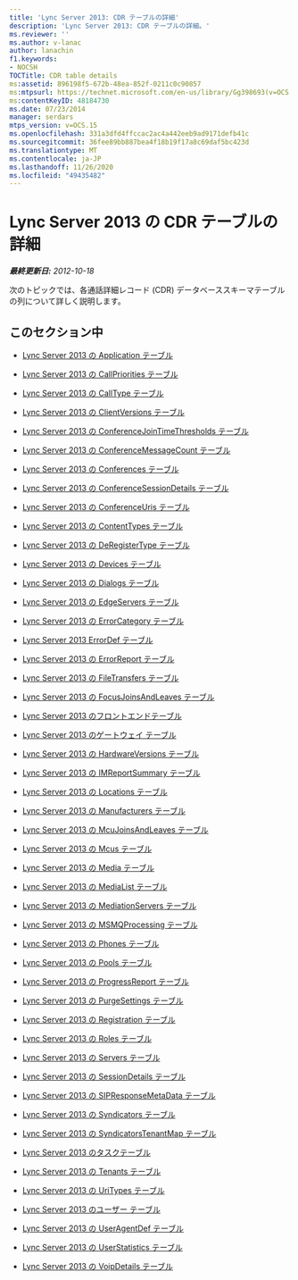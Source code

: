 ```yaml
---
title: 'Lync Server 2013: CDR テーブルの詳細'
description: 'Lync Server 2013: CDR テーブルの詳細。'
ms.reviewer: ''
ms.author: v-lanac
author: lanachin
f1.keywords:
- NOCSH
TOCTitle: CDR table details
ms:assetid: 896198f5-672b-48ea-852f-0211c0c90857
ms:mtpsurl: https://technet.microsoft.com/en-us/library/Gg398693(v=OCS.15)
ms:contentKeyID: 48184730
ms.date: 07/23/2014
manager: serdars
mtps_version: v=OCS.15
ms.openlocfilehash: 331a3dfd4ffccac2ac4a442eeb9ad9171defb41c
ms.sourcegitcommit: 36fee89bb887bea4f18b19f17a8c69daf5bc423d
ms.translationtype: MT
ms.contentlocale: ja-JP
ms.lasthandoff: 11/26/2020
ms.locfileid: "49435482"
---
```

# <a name="cdr-table-details-in-lync-server-2013"></a>Lync Server 2013 の CDR テーブルの詳細

<div data-xmlns="http://www.w3.org/1999/xhtml">

<div class="topic" data-xmlns="http://www.w3.org/1999/xhtml" data-msxsl="urn:schemas-microsoft-com:xslt" data-cs="https://msdn.microsoft.com/">

<div data-asp="https://msdn2.microsoft.com/asp">



</div>

<div id="mainSection">

<div id="mainBody">

<span> </span>

_**最終更新日:** 2012-10-18_

次のトピックでは、各通話詳細レコード (CDR) データベーススキーマテーブルの列について詳しく説明します。

<div>

## <a name="in-this-section"></a>このセクション中

  - [Lync Server 2013 の Application テーブル](lync-server-2013-application-table.md)

  - [Lync Server 2013 の CallPriorities テーブル](lync-server-2013-callpriorities-table.md)

  - [Lync Server 2013 の CallType テーブル](lync-server-2013-calltype-table.md)

  - [Lync Server 2013 の ClientVersions テーブル](lync-server-2013-clientversions-table.md)

  - [Lync Server 2013 の ConferenceJoinTimeThresholds テーブル](lync-server-2013-conferencejointimethresholds-table.md)

  - [Lync Server 2013 の ConferenceMessageCount テーブル](lync-server-2013-conferencemessagecount-table.md)

  - [Lync Server 2013 の Conferences テーブル](lync-server-2013-conferences-table.md)

  - [Lync Server 2013 の ConferenceSessionDetails テーブル](lync-server-2013-conferencesessiondetails-table.md)

  - [Lync Server 2013 の ConferenceUris テーブル](lync-server-2013-conferenceuris-table.md)

  - [Lync Server 2013 の ContentTypes テーブル](lync-server-2013-contenttypes-table.md)

  - [Lync Server 2013 の DeRegisterType テーブル](lync-server-2013-deregistertype-table.md)

  - [Lync Server 2013 の Devices テーブル](lync-server-2013-devices-table.md)

  - [Lync Server 2013 の Dialogs テーブル](lync-server-2013-dialogs-table.md)

  - [Lync Server 2013 の EdgeServers テーブル](lync-server-2013-edgeservers-table.md)

  - [Lync Server 2013 の ErrorCategory テーブル](lync-server-2013-errorcategory-table.md)

  - [Lync Server 2013 ErrorDef テーブル](lync-server-2013-errordef-table.md)

  - [Lync Server 2013 の ErrorReport テーブル](lync-server-2013-errorreport-table.md)

  - [Lync Server 2013 の FileTransfers テーブル](lync-server-2013-filetransfers-table.md)

  - [Lync Server 2013 の FocusJoinsAndLeaves テーブル](lync-server-2013-focusjoinsandleaves-table.md)

  - [Lync Server 2013 のフロントエンドテーブル](lync-server-2013-frontend-table.md)

  - [Lync Server 2013 のゲートウェイ テーブル](lync-server-2013-gateways-table.md)

  - [Lync Server 2013 の HardwareVersions テーブル](lync-server-2013-hardwareversions-table.md)

  - [Lync Server 2013 の IMReportSummary テーブル](lync-server-2013-imreportsummary-table.md)

  - [Lync Server 2013 の Locations テーブル](lync-server-2013-locations-table.md)

  - [Lync Server 2013 の Manufacturers テーブル](lync-server-2013-manufacturers-table.md)

  - [Lync Server 2013 の McuJoinsAndLeaves テーブル](lync-server-2013-mcujoinsandleaves-table.md)

  - [Lync Server 2013 の Mcus テーブル](lync-server-2013-mcus-table.md)

  - [Lync Server 2013 の Media テーブル](lync-server-2013-media-table.md)

  - [Lync Server 2013 の MediaList テーブル](lync-server-2013-medialist-table.md)

  - [Lync Server 2013 の MediationServers テーブル](lync-server-2013-mediationservers-table.md)

  - [Lync Server 2013 の MSMQProcessing テーブル](lync-server-2013-msmqprocessing-table.md)

  - [Lync Server 2013 の Phones テーブル](lync-server-2013-phones-table.md)

  - [Lync Server 2013 の Pools テーブル](lync-server-2013-pools-table.md)

  - [Lync Server 2013 の ProgressReport テーブル](lync-server-2013-progressreport-table.md)

  - [Lync Server 2013 の PurgeSettings テーブル](lync-server-2013-purgesettings-table.md)

  - [Lync Server 2013 の Registration テーブル](lync-server-2013-registration-table.md)

  - [Lync Server 2013 の Roles テーブル](lync-server-2013-roles-table.md)

  - [Lync Server 2013 の Servers テーブル](lync-server-2013-servers-table.md)

  - [Lync Server 2013 の SessionDetails テーブル](lync-server-2013-sessiondetails-table.md)

  - [Lync Server 2013 の SIPResponseMetaData テーブル](lync-server-2013-sipresponsemetadata-table.md)

  - [Lync Server 2013 の Syndicators テーブル](lync-server-2013-syndicators-table.md)

  - [Lync Server 2013 の SyndicatorsTenantMap テーブル](lync-server-2013-syndicatorstenantmap-table.md)

  - [Lync Server 2013 のタスクテーブル](lync-server-2013-task-table.md)

  - [Lync Server 2013 の Tenants テーブル](lync-server-2013-tenants-table.md)

  - [Lync Server 2013 の UriTypes テーブル](lync-server-2013-uritypes-table.md)

  - [Lync Server 2013 のユーザー テーブル](lync-server-2013-users-table.md)

  - [Lync Server 2013 の UserAgentDef テーブル](lync-server-2013-useragentdef-table.md)

  - [Lync Server 2013 の UserStatistics テーブル](lync-server-2013-userstatistics-table.md)

  - [Lync Server 2013 の VoipDetails テーブル](lync-server-2013-voipdetails-table.md)

</div>

</div>

<span> </span>

</div>

</div>

</div>

